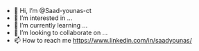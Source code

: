 - 👋 Hi, I’m @Saad-younas-ct
- 👀 I’m interested in ...
- 🌱 I’m currently learning ...
- 💞️ I’m looking to collaborate on ...
- 📫 How to reach me https://www.linkedin.com/in/saadyounas/

<!---
Saad-younas-ct/Saad-younas-ct is a ✨ special ✨ repository because its `README.md` (this file) appears on your GitHub profile.
You can click the Preview link to take a look at your changes.
--->
